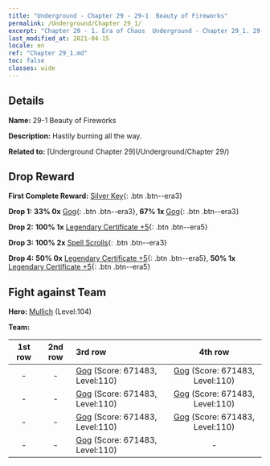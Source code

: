 ```yaml
---
title: "Underground - Chapter 29 - 29-1  Beauty of Fireworks"
permalink: /Underground/Chapter 29_1/
excerpt: "Chapter 29 - 1. Era of Chaos  Underground - Chapter 29_1. 29-1  Beauty of Fireworks"
last_modified_at: 2021-04-15
locale: en
ref: "Chapter 29_1.md"
toc: false
classes: wide
---
```


## Details

 **Name:** 29-1  Beauty of Fireworks

 **Description:**       Hastily burning all the way.

 **Related to:** [Underground Chapter 29](/Underground/Chapter 29/)

## Drop Reward

 **First Complete Reward:** [Silver Key](/Items/con_693/){: .btn .btn--era3}

 **Drop 1:** **33% 0x** [Gog](/Items/unt_227/){: .btn .btn--era3}, **67% 1x** [Gog](/Items/unt_227/){: .btn .btn--era3}

 **Drop 2:** **100% 1x** [Legendary Certificate +5](/Items/mat_102/){: .btn .btn--era5}

 **Drop 3:** **100% 2x** [Spell Scrolls](/Items/con_694/){: .btn .btn--era3}

 **Drop 4:** **50% 0x** [Legendary Certificate +5](/Items/mat_102/){: .btn .btn--era5}, **50% 1x** [Legendary Certificate +5](/Items/mat_102/){: .btn .btn--era5}


## Fight against Team
 **Hero:** [Mullich](/heroes/Mullich/) (Level:104)

 **Team:**


  | 1st row | 2nd row | 3rd row | 4th row |
  |:----:|:----:|:----|:----:|
  | - | - | [Gog](/units/Gog/) (Score: 671483, Level:110)  | [Gog](/units/Gog/) (Score: 671483, Level:110)  |
  | - | - | [Gog](/units/Gog/) (Score: 671483, Level:110)  | [Gog](/units/Gog/) (Score: 671483, Level:110)  |
  | - | - | [Gog](/units/Gog/) (Score: 671483, Level:110)  | [Gog](/units/Gog/) (Score: 671483, Level:110)  |
  | - | - | [Gog](/units/Gog/) (Score: 671483, Level:110)  | - |


